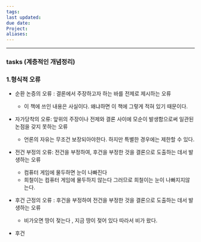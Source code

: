 ```yaml
---
tags: 
last updated: 
due date: 
Project: 
aliases:
---
```

--- 
### tasks (계층적인 개념정리)

### 1.형식적 오류
- 순환 논증의 오류 : 결론에서 주장하고자 하는 바를 전제로 제시하는 오류
	- 이 책에 쓰인 내용은 사실이다. 왜냐하면 이 책에 그렇게 적혀 있기 때문이다.
	
- 자가당착의 오류: 앞위의 주장이나 전제와 결론 사이에 모순이 발생함으로써 일관된 논점을 갖지 못하는 오류
	- 언론의 자유는 무조건 보장되아야한다. 하지만 특별한 경우에는 제한할 수 있다.
	
- 전건 부정의 오류: 전건을 부정하여, 후건을 부정한 것을 결론으로 도출하는 데서 발생하는 오류 
	- 컴퓨터 게임에 물두하면 눈이 나빠진다
	- 희철이는 컴퓨터 게임에 물두하지 않는다 그러므로 희철이는 눈이 나빠지지않는다.

- 후건 근정의 오류 : 후건을 부정하여 전건을 부정한 것을 결론으로 도출하는 데서 발생하는 오류
	- 비가오면 땅이 젖는다 , 지금 땅이 젖어 있다 따라서 비가 왔다.

- 후건 







